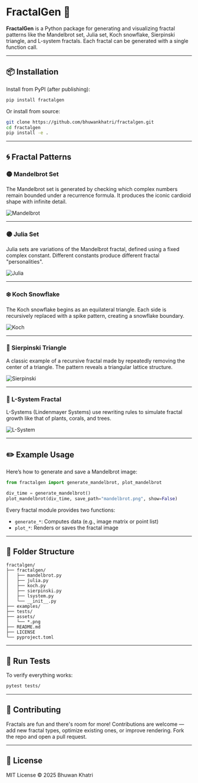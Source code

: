 

# FractalGen 🧩

**FractalGen** is a Python package for generating and visualizing fractal patterns like the Mandelbrot set, Julia set, Koch snowflake, Sierpinski triangle, and L-system fractals. Each fractal can be generated with a single function call.

---

## 📦 Installation

Install from PyPI (after publishing):

```bash
pip install fractalgen
````

Or install from source:

```bash
git clone https://github.com/bhuwankhatri/fractalgen.git
cd fractalgen
pip install -e .
```

---

## 🌀 Fractal Patterns

### 🟡 Mandelbrot Set

The Mandelbrot set is generated by checking which complex numbers remain bounded under a recurrence formula. It produces the iconic cardioid shape with infinite detail.

![Mandelbrot](./assets/mandelbrot.png)

---

### 🟣 Julia Set

Julia sets are variations of the Mandelbrot fractal, defined using a fixed complex constant. Different constants produce different fractal "personalities".

![Julia](./assets/julia.png)

---

### ❄️ Koch Snowflake

The Koch snowflake begins as an equilateral triangle. Each side is recursively replaced with a spike pattern, creating a snowflake boundary.

![Koch](./assets/koch.png)

---

### 🔺 Sierpinski Triangle

A classic example of a recursive fractal made by repeatedly removing the center of a triangle. The pattern reveals a triangular lattice structure.

![Sierpinski](./assets/sierpinski.png)

---

### 🌿 L-System Fractal

L-Systems (Lindenmayer Systems) use rewriting rules to simulate fractal growth like that of plants, corals, and trees.

![L-System](./assets/lsystem.png)

---

## ✏️ Example Usage

Here’s how to generate and save a Mandelbrot image:

```python
from fractalgen import generate_mandelbrot, plot_mandelbrot

div_time = generate_mandelbrot()
plot_mandelbrot(div_time, save_path="mandelbrot.png", show=False)
```

Every fractal module provides two functions:

* `generate_*`: Computes data (e.g., image matrix or point list)
* `plot_*`: Renders or saves the fractal image

---

## 📁 Folder Structure

```
fractalgen/
├── fractalgen/
│   ├── mandelbrot.py
│   ├── julia.py
│   ├── koch.py
│   ├── sierpinski.py
│   ├── lsystem.py
│   └── __init__.py
├── examples/
├── tests/
├── assets/
│   └── *.png
├── README.md
├── LICENSE
└── pyproject.toml
```

---

## 🧪 Run Tests

To verify everything works:

```bash
pytest tests/
```

---

## 🤝 Contributing

Fractals are fun and there's room for more! Contributions are welcome — add new fractal types, optimize existing ones, or improve rendering. Fork the repo and open a pull request.

---

## 📄 License

MIT License © 2025 Bhuwan Khatri

